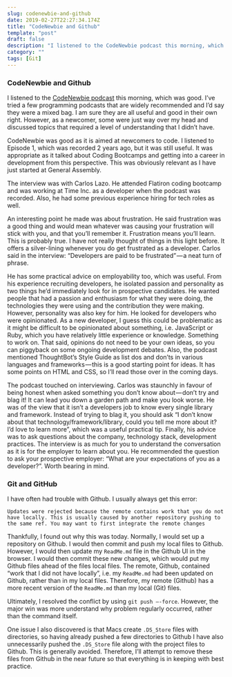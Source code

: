 ```yaml
---
slug: codenewbie-and-github
date: 2019-02-27T22:27:34.174Z
title: "CodeNewbie and Github"
template: "post"
draft: false
description: "I listened to the CodeNewbie podcast this morning, which was good. I’ve tried a few programming podcasts that are widely recommended and I’d say they were a mixed bag. I am sure they are all useful…"
category: ""
tags: [Git]
---
```


### CodeNewbie and Github

I listened to the [CodeNewbie podcast](http://www.codenewbie.org/podcast/ep-1-bootcamps-water-coolers-and-hiring-devs) this morning, which was good. I’ve tried a few programming podcasts that are widely recommended and I’d say they were a mixed bag. I am sure they are all useful and good in their own right. However, as a newcomer, some were just way over my head and discussed topics that required a level of understanding that I didn’t have.

CodeNewbie was good as it is aimed at newcomers to code. I listened to Episode 1, which was recorded 2 years ago, but it was still useful. It was appropriate as it talked about Coding Bootcamps and getting into a career in development from this perspective. This was obviously relevant as I have just started at General Assembly.

The interview was with Carlos Lazo. He attended Flatiron coding bootcamp and was working at Time Inc. as a developer when the podcast was recorded. Also, he had some previous experience hiring for tech roles as well.

An interesting point he made was about frustration. He said frustration was a good thing and would mean whatever was causing your frustration will stick with you, and that you’ll remember it. Frustration means you’ll learn. This is probably true. I have not really thought of things in this light before. It offers a silver-lining whenever you do get frustrated as a developer. Carlos said in the interview: “Developers are paid to be frustrated” — a neat turn of phrase.

He has some practical advice on employability too, which was useful. From his experience recruiting developers, he isolated passion and personality as two things he’d immediately look for in prospective candidates. He wanted people that had a passion and enthusiasm for what they were doing, the technologies they were using and the contribution they were making. However, personality was also key for him. He looked for developers who were opinionated. As a new developer, I guess this could be problematic as it might be difficult to be opinionated about something, i.e. JavaScript or Ruby, which you have relatively little experience or knowledge. Something to work on. That said, opinions do not need to be your own ideas, so you can piggyback on some ongoing development debates. Also, the podcast mentioned ThoughtBot’s Style Guide as list dos and don’ts in various languages and frameworks — this is a good starting point for ideas. It has some points on HTML and CSS, so I’ll read those over in the coming days.

The podcast touched on interviewing. Carlos was staunchly in favour of being honest when asked something you don’t know about — don’t try and blag it! It can lead you down a garden path and make you look worse. He was of the view that it isn’t a developers job to know every single library and framework. Instead of trying to blag it, you should ask “I don’t know about that technology/framework/library, could you tell me more about it? I’d love to learn more”, which was a useful practical tip. Finally, his advice was to ask questions about the company, technology stack, development practices. The interview is as much for you to understand the conversation as it is for the employer to learn about you. He recommended the question to ask your prospective employer: “What are your expectations of you as a developer?”. Worth bearing in mind.

### Git and GitHub

I have often had trouble with Github. I usually always get this error:

`Updates were rejected because the remote contains work that you do not have locally. This is usually caused by another repository pushing to the same ref. You may want to first integrate the remote changes`

Thankfully, I found out why this was today. Normally, I would set up a repository on Github. I would then commit and push my local files to Github. However, I would then update my `ReadMe.md` file in the Github UI in the browser. I would then commit these new changes, which would put my Github files ahead of the files local files. The remote, Github, contained “work that I did not have locally”, i.e. my `ReadMe.md` had been updated on Github, rather than in my local files. Therefore, my remote (Github) has a more recent version of the `ReadMe.md` than my local (Git) files.

Ultimately, I resolved the conflict by using `git push —-force`. However, the major win was more understand why problem regularly occurred, rather than the command itself.

One issue I also discovered is that Macs create `.DS_Store` files with directories, so having already pushed a few directories to Github I have also unnecessarily pushed the `.DS_Store` file along with the project files to Github. This is generally avoided. Therefore, I’ll attempt to remove these files from Github in the near future so that everything is in keeping with best practice.
